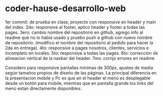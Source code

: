 # coder-hause-desarrollo-web
1er commit: de prueba en clase, proyecto con responsive en header y main del index.
2do: responsive al footer, aplico header y footer a todas las pages.
3ero: cambio nombre del repositorio en github, agrego info al readme que no lo habia usado y pruebo push a github con nuevo nombre de repositorio. (modifico el nombre del repositorio al pedido para hacer la 2da en entrega).
4to: responsive a pages nosotros, clientes, servicios e incompleto en locales.
5to: responsive a todas las pages.
6to: corrección de alineacion vertical de la navbar del header.
7mo: corrijo errores en readme

Considero para responsive pantallas mínimas de 300px, ajustes de media según tamaños propios de diseño de las páginas. La principal diferencia en la presentacion mobile y Pc es que en el header el menú es desplegable desde un botón para mobile, mientras que en pantalla grande los links del menú estan directamente disponibles.